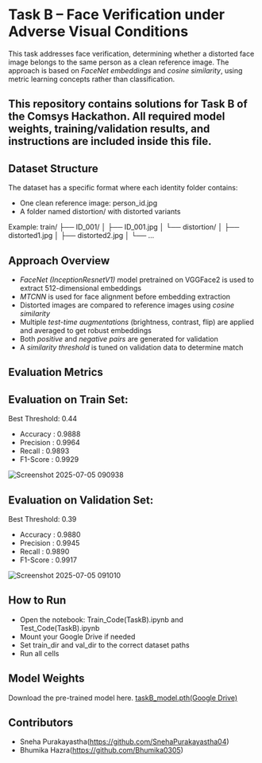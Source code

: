 # Task B – Face Verification under Adverse Visual Conditions

This task addresses face verification, determining whether a distorted face image belongs to the same person as a clean reference image. The approach is based on *FaceNet embeddings* and *cosine similarity*, using metric learning concepts rather than classification.

## This repository contains solutions for Task B of the Comsys Hackathon. All required model weights, training/validation results, and instructions are included inside this file.


## Dataset Structure

The dataset has a specific format where each identity folder contains:
- One clean reference image: person_id.jpg
- A folder named distortion/ with distorted variants

Example:
train/
├── ID_001/
│ ├── ID_001.jpg
│ └── distortion/
│ ├── distorted1.jpg
│ ├── distorted2.jpg
│ └── ...


## Approach Overview

- *FaceNet (InceptionResnetV1)* model pretrained on VGGFace2 is used to extract 512-dimensional embeddings
- *MTCNN* is used for face alignment before embedding extraction
- Distorted images are compared to reference images using *cosine similarity*
- Multiple *test-time augmentations* (brightness, contrast, flip) are applied and averaged to get robust embeddings
- Both *positive* and *negative pairs* are generated for validation
- A *similarity threshold* is tuned on validation data to determine match

## Evaluation Metrics
## Evaluation on Train Set:
Best Threshold: 0.44
- Accuracy  : 0.9888
- Precision : 0.9964
- Recall    : 0.9893
- F1-Score  : 0.9929

![Screenshot 2025-07-05 090938](https://github.com/user-attachments/assets/882b4b06-f035-488c-8402-8ef48712be2a)


 ## Evaluation on Validation Set:
 Best Threshold: 0.39
 - Accuracy  : 0.9880
 - Precision : 0.9945
 - Recall    : 0.9890
 - F1-Score  : 0.9917

![Screenshot 2025-07-05 091010](https://github.com/user-attachments/assets/48e0e47a-39c7-41e1-8c50-a82cd3e2b0e3)


## How to Run

- Open the notebook: Train_Code(TaskB).ipynb and Test_Code(TaskB).ipynb
- Mount your Google Drive if needed
- Set train_dir and val_dir to the correct dataset paths
- Run all cells

## Model Weights
Download the pre-trained model here.
[taskB_model.pth(Google Drive)](https://drive.google.com/file/d/1lrgSgV2Bado7IATlQJEHL5o3ENDaSL6m/view?usp=sharing)

## Contributors

- Sneha Purakayastha(https://github.com/SnehaPurakayastha04)
- Bhumika Hazra(https://github.com/Bhumika0305)
